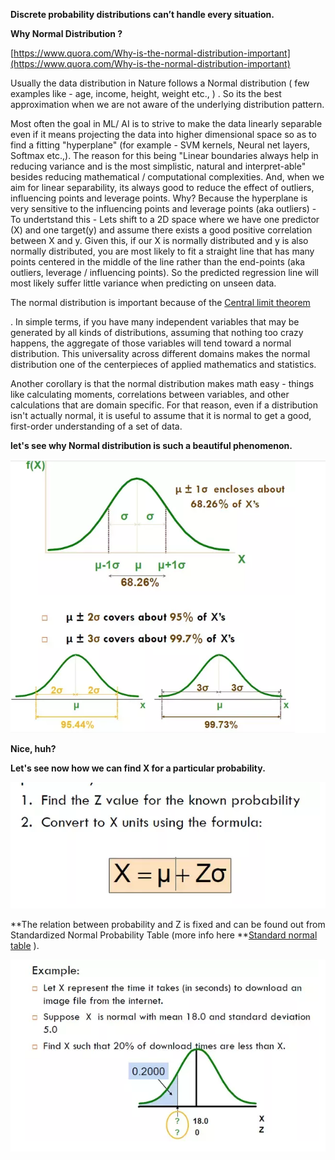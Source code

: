 **Discrete probability distributions can’t handle every situation.**

**Why Normal Distribution ?**

[https://www.quora.com/Why-is-the-normal-distribution-important](https://www.quora.com/Why-is-the-normal-distribution-important)

Usually the data distribution in Nature follows a Normal distribution \( few examples like - age, income, height, weight etc., \) . So its the best approximation when we are not aware of the underlying distribution pattern.

Most often the goal in ML/ AI is to strive to make the data linearly separable even if it means projecting the data into higher dimensional space so as to find a fitting "hyperplane" \(for example - SVM kernels, Neural net layers, Softmax etc.,\). The reason for this being "Linear boundaries always help in reducing variance and is the most simplistic, natural and interpret-able" besides reducing mathematical / computational complexities. And, when we aim for linear separability, its always good to reduce the effect of outliers, influencing points and leverage points. Why? Because the hyperplane is very sensitive to the influencing points and leverage points \(aka outliers\) - To undertstand this - Lets shift to a 2D space where we have one predictor \(X\) and one target\(y\) and assume there exists a good positive correlation between X and y. Given this, if our X is normally distributed and y is also normally distributed, you are most likely to fit a straight line that has many points centered in the middle of the line rather than the end-points \(aka outliers, leverage / influencing points\). So the predicted regression line will most likely suffer little variance when predicting on unseen data.

The normal distribution is important because of the [Central limit theorem](http://en.wikipedia.org/wiki/Central_limit_theorem)

.  In simple terms, if you have many independent variables that may be generated by all kinds of distributions, assuming that nothing too crazy happens, the aggregate of those variables will tend toward a normal distribution.  This universality across different domains makes the normal distribution one of the centerpieces of applied mathematics and statistics.

Another corollary is that the normal distribution makes math easy - things like calculating moments, correlations between variables, and other calculations that are domain specific.  For that reason, even if a distribution isn't actually normal, it is useful to assume that it is normal to get a good, first-order understanding of a set of data.

**let's see why Normal distribution is such a beautiful phenomenon.**

![](/assets/normal1.png)

**Nice, huh?**

**Let's see now how we can find X for a particular probability.**

![](/assets/normal2.png)

**The relation between probability and Z is fixed and can be found out from Standardized Normal Probability Table \(more info here **[Standard normal table](http://en.wikipedia.org/wiki/Standard_normal_table) \).



![](/assets/normal3.png)

